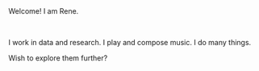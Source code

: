 &nbsp;

Welcome! I am Rene. 

&nbsp;

I work in data and research. I play and compose music. I do many things. 

Wish to explore them further?


